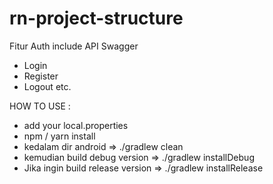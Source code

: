 # rn-project-structure

Fitur Auth include API Swagger
- Login
- Register
- Logout
etc.

HOW TO USE :
- add your local.properties
- npm / yarn install
- kedalam dir android => ./gradlew clean
- kemudian build debug version => ./gradlew installDebug
- Jika ingin build release version => ./gradlew installRelease
